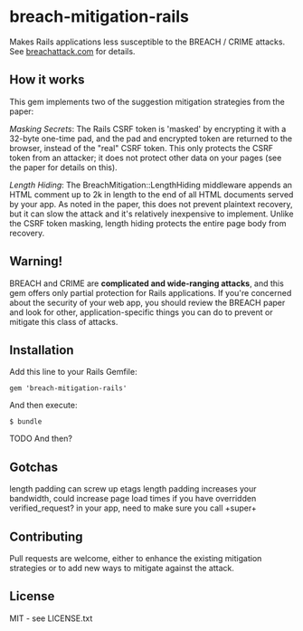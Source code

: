 # breach-mitigation-rails

Makes Rails applications less susceptible to the BREACH / CRIME
attacks. See [breachattack.com](http://breachattack.com/) for details.

## How it works

This gem implements two of the suggestion mitigation strategies from
the paper:

*Masking Secrets*: The Rails CSRF token is 'masked' by encrypting it
with a 32-byte one-time pad, and the pad and encrypted token are
returned to the browser, instead of the "real" CSRF token. This only
protects the CSRF token from an attacker; it does not protect other
data on your pages (see the paper for details on this).

*Length Hiding*: The BreachMitigation::LengthHiding middleware
appends an HTML comment up to 2k in length to the end of all HTML
documents served by your app. As noted in the paper, this does not
prevent plaintext recovery, but it can slow the attack and it's
relatively inexpensive to implement. Unlike the CSRF token masking,
length hiding protects the entire page body from recovery.

## Warning!

BREACH and CRIME are **complicated and wide-ranging attacks**, and this
gem offers only partial protection for Rails applications. If you're
concerned about the security of your web app, you should review the
BREACH paper and look for other, application-specific things you can
do to prevent or mitigate this class of attacks.

## Installation

Add this line to your Rails Gemfile:

    gem 'breach-mitigation-rails'

And then execute:

    $ bundle

TODO And then?

## Gotchas

length padding can screw up etags
length padding increases your bandwidth, could increase page load
times
if you have overridden verified_request? in your app, need to make sure you call +super+

## Contributing

Pull requests are welcome, either to enhance the existing mitigation
strategies or to add new ways to mitigate against the attack.

## License

MIT - see LICENSE.txt